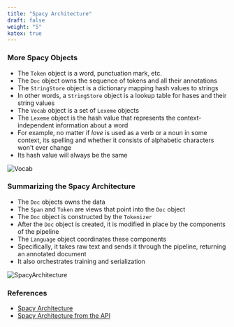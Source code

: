 ```yaml
---
title: "Spacy Architecture"
draft: false
weight: "5"
katex: true
---
```


### More Spacy Objects
- The `Token` object is a word, punctuation mark, etc.
- The `Doc` object owns the sequence of tokens and all their annotations
- The `StringStore` object is a dictionary mapping hash values to strings
- In other words, a `StringStore` object is a lookup table for hases and their string values
- The `Vocab` object is a set of `Lexeme` objects
- The `Lexeme` object is the hash value that represents the context-independent information about a word
- For example, no matter if *love* is used as a verb or a noun in some context, its spelling and whether it consists of alphabetic characters won't ever change
- Its hash value will always be the same

![Vocab](/img/vocab.svg)

### Summarizing the Spacy Architecture
- The `Doc` objects owns the data
- The `Span` and `Token` are views that point into the `Doc` object
- The `Doc` object is constructed by the `Tokenizer`
- After the `Doc` object is created, it is modified in place by the components of the pipeline
- The `Language` object coordinates these components
- Specifically, it takes raw text and sends it through the pipeline, returning an annotated document
- It also orchestrates training and serialization

![SpacyArchitecture](/img/architecture.svg)

### References
- [Spacy Architecture](https://spacy.io/usage/spacy-101#architecture)
- [Spacy Architecture from the API](https://spacy.io/api)

